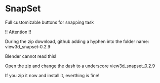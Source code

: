 # SnapSet
Full customizable buttons for snapping task

!! Attention !!

During the zip download, github adding a hyphen into the folder name: view3d_snapset-0.2.9

Blender cannot read this!

Open the zip and change the dash to a underscore view3d_snapset_0.2.9

If you zip it now and install it, everthing is fine!
